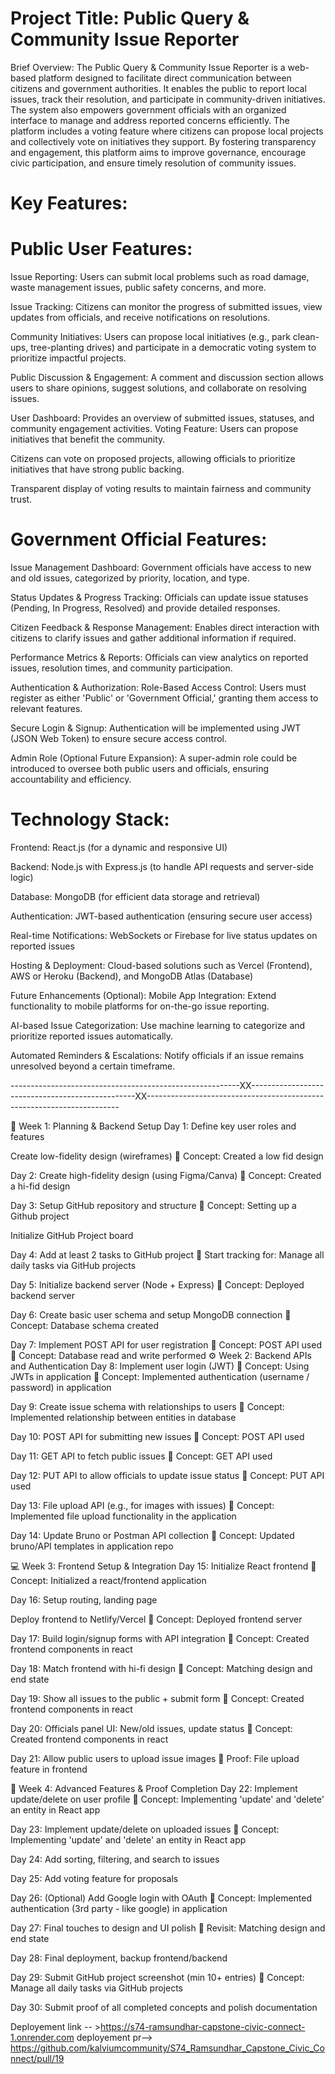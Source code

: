 # Project Title: Public Query & Community Issue Reporter

Brief Overview: The Public Query & Community Issue Reporter is a web-based platform designed to facilitate direct communication between citizens and government authorities. It enables the public to report local issues, track their resolution, and participate in community-driven initiatives. The system also empowers government officials with an organized interface to manage and address reported concerns efficiently. The platform includes a voting feature where citizens can propose local projects and collectively vote on initiatives they support.
By fostering transparency and engagement, this platform aims to improve governance, encourage civic participation, and ensure timely resolution of community issues.

# Key Features:

# Public User Features:

Issue Reporting: Users can submit local problems such as road damage, waste management issues, public safety concerns, and more.


Issue Tracking: Citizens can monitor the progress of submitted issues, view updates from officials, and receive notifications on resolutions.


Community Initiatives: Users can propose local initiatives (e.g., park clean-ups, tree-planting drives) and participate in a democratic voting system to prioritize impactful projects.


Public Discussion & Engagement: A comment and discussion section allows users to share opinions, suggest solutions, and collaborate on resolving issues.


User Dashboard: Provides an overview of submitted issues, statuses, and community engagement activities.
Voting Feature:
Users can propose initiatives that benefit the community.


Citizens can vote on proposed projects, allowing officials to prioritize initiatives that have strong public backing.


Transparent display of voting results to maintain fairness and community trust.



# Government Official Features:

Issue Management Dashboard: Government officials have access to new and old issues, categorized by priority, location, and type.


Status Updates & Progress Tracking: Officials can update issue statuses (Pending, In Progress, Resolved) and provide detailed responses.


Citizen Feedback & Response Management: Enables direct interaction with citizens to clarify issues and gather additional information if required.


Performance Metrics & Reports: Officials can view analytics on reported issues, resolution times, and community participation.


Authentication & Authorization:
Role-Based Access Control: Users must register as either 'Public' or 'Government Official,' granting them access to relevant features.


Secure Login & Signup: Authentication will be implemented using JWT (JSON Web Token) to ensure secure access control.


Admin Role (Optional Future Expansion): A super-admin role could be introduced to oversee both public users and officials, ensuring accountability and efficiency.




# Technology Stack:

Frontend: React.js (for a dynamic and responsive UI)


Backend: Node.js with Express.js (to handle API requests and server-side logic)


Database: MongoDB (for efficient data storage and retrieval)


Authentication: JWT-based authentication (ensuring secure user access)


Real-time Notifications: WebSockets or Firebase for live status updates on reported issues


Hosting & Deployment: Cloud-based solutions such as Vercel (Frontend), AWS or Heroku (Backend), and MongoDB Atlas (Database)


Future Enhancements (Optional):
Mobile App Integration: Extend functionality to mobile platforms for on-the-go issue reporting.


AI-based Issue Categorization: Use machine learning to categorize and prioritize reported issues automatically.


Automated Reminders & Escalations: Notify officials if an issue remains unresolved beyond a certain timeframe.






---------------------------------------------------------XX-------------------------------------------------XX-----------------------------------------------------------------------















🧱 Week 1: Planning & Backend Setup
Day 1:
Define key user roles and features


Create low-fidelity design (wireframes)
 📌 Concept: Created a low fid design


Day 2:
Create high-fidelity design (using Figma/Canva)
 📌 Concept: Created a hi-fid design


Day 3:
Setup GitHub repository and structure
 📌 Concept: Setting up a Github project


Initialize GitHub Project board


Day 4:
Add at least 2 tasks to GitHub project
 📌 Start tracking for: Manage all daily tasks via GitHub projects


Day 5:
Initialize backend server (Node + Express)
 📌 Concept: Deployed backend server


Day 6:
Create basic user schema and setup MongoDB connection
 📌 Concept: Database schema created


Day 7:
Implement POST API for user registration
 📌 Concept: POST API used
 📌 Concept: Database read and write performed
⚙️ Week 2: Backend APIs and Authentication
Day 8:
Implement user login (JWT)
 📌 Concept: Using JWTs in application
 📌 Concept: Implemented authentication (username / password) in application


Day 9:
Create issue schema with relationships to users
 📌 Concept: Implemented relationship between entities in database


Day 10:
POST API for submitting new issues
 📌 Concept: POST API used


Day 11:
GET API to fetch public issues
 📌 Concept: GET API used


Day 12:
PUT API to allow officials to update issue status
 📌 Concept: PUT API used


Day 13:
File upload API (e.g., for images with issues)
 📌 Concept: Implemented file upload functionality in the application


Day 14:
Update Bruno or Postman API collection
 📌 Concept: Updated bruno/API templates in application repo


💻 Week 3: Frontend Setup & Integration
Day 15:
Initialize React frontend
 📌 Concept: Initialized a react/frontend application


Day 16:
Setup routing, landing page


Deploy frontend to Netlify/Vercel
 📌 Concept: Deployed frontend server


Day 17:
Build login/signup forms with API integration
 📌 Concept: Created frontend components in react


Day 18:
Match frontend with hi-fi design
 📌 Concept: Matching design and end state


Day 19:
Show all issues to the public + submit form
 📌 Concept: Created frontend components in react


Day 20:
Officials panel UI: New/old issues, update status
 📌 Concept: Created frontend components in react


Day 21:
Allow public users to upload issue images
 📌 Proof: File upload feature in frontend



🚀 Week 4: Advanced Features & Proof Completion
Day 22:
Implement update/delete on user profile
 📌 Concept: Implementing 'update' and 'delete' an entity in React app


Day 23:
Implement update/delete on uploaded issues
 📌 Concept: Implementing 'update' and 'delete' an entity in React app


Day 24:
Add sorting, filtering, and search to issues


Day 25:
Add voting feature for proposals


Day 26:
(Optional) Add Google login with OAuth
 📌 Concept: Implemented authentication (3rd party - like google) in application


Day 27:
Final touches to design and UI polish
 📌 Revisit: Matching design and end state


Day 28:
Final deployment, backup frontend/backend





Day 29:
Submit GitHub project screenshot (min 10+ entries)
 📌 Concept: Manage all daily tasks via GitHub projects


Day 30:
Submit proof of all completed concepts and polish documentation


Deployement link -- >https://s74-ramsundhar-capstone-civic-connect-1.onrender.com
deployement pr--> https://github.com/kalviumcommunity/S74_Ramsundhar_Capstone_Civic_Connect/pull/19





